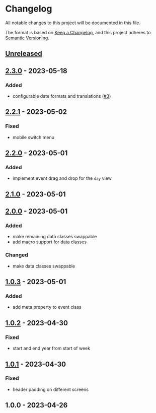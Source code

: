 # Changelog

All notable changes to this project will be documented in this file.

The format is based on [Keep a Changelog](https://keepachangelog.com/en/1.0.0/),
and this project adheres to [Semantic Versioning](https://semver.org/spec/v2.0.0.html).

## [Unreleased]


## [2.3.0] - 2023-05-18
### Added
- configurable date formats and translations ([#3](https://github.com/faustbrian/package_slug/issues/3))


## [2.2.1] - 2023-05-02
### Fixed
- mobile switch menu


## [2.2.0] - 2023-05-01
### Added
- implement event drag and drop for the `day` view


## [2.1.0] - 2023-05-01

## [2.0.0] - 2023-05-01
### Added
- make remaining data classes swappable
- add macro support for data classes

### Changed
- make data classes swappable


## [1.0.3] - 2023-05-01
### Added
- add meta property to event class


## [1.0.2] - 2023-04-30
### Fixed
- start and end year from start of week


## [1.0.1] - 2023-04-30
### Fixed
- header padding on different screens


## 1.0.0 - 2023-04-26

[Unreleased]: https://github.com/faustbrian/package_slug/compare/2.3.0...HEAD
[2.3.0]: https://github.com/faustbrian/package_slug/compare/2.2.1...2.3.0
[2.2.1]: https://github.com/faustbrian/package_slug/compare/2.2.0...2.2.1
[2.2.0]: https://github.com/faustbrian/package_slug/compare/2.1.0...2.2.0
[2.1.0]: https://github.com/faustbrian/package_slug/compare/2.0.0...2.1.0
[2.0.0]: https://github.com/faustbrian/package_slug/compare/1.0.3...2.0.0
[1.0.3]: https://github.com/faustbrian/package_slug/compare/1.0.2...1.0.3
[1.0.2]: https://github.com/faustbrian/package_slug/compare/1.0.1...1.0.2
[1.0.1]: https://github.com/faustbrian/package_slug/compare/1.0.0...1.0.1
